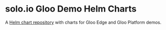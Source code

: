 # solo.io Gloo Demo Helm Charts

A [Helm chart repository](gloo-demo-helm-charts/index.yaml) with charts for Gloo Edge and Gloo Platform demos.


